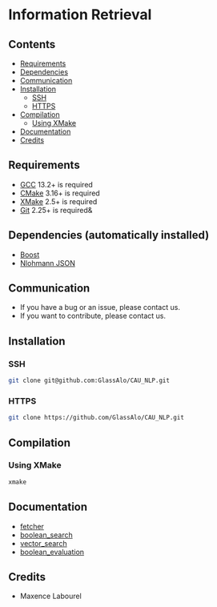 # Information Retrieval

## Contents

- [Requirements](#requirements)
- [Dependencies](#dependencies)
- [Communication](#communication)
- [Installation](#installation)
  - [SSH](#ssh)
  - [HTTPS](#https)
- [Compilation](#compilation)
    - [Using XMake](#using-xmake)
- [Documentation](#documentation)
- [Credits](#credits)

## Requirements

- [GCC](https://gcc.gnu.org/) 13.2+ is required
- [CMake](https://cmake.org/) 3.16+ is required
- [XMake](https://xmake.io/) 2.5+ is required
- [Git](https://git-scm.com/) 2.25+ is required&

## Dependencies (automatically installed)

- [Boost](https://www.boost.org/)
- [Nlohmann JSON](https://github.com/nlohmann/json)

## Communication

- If you have a bug or an issue, please contact us.
- If you want to contribute, please contact us.

## Installation

### SSH

```bash
git clone git@github.com:GlassAlo/CAU_NLP.git
```

### HTTPS

```bash
git clone https://github.com/GlassAlo/CAU_NLP.git
```


## Compilation

### Using XMake

```bash
xmake
```

## Documentation
- [fetcher](doc/fetcher.md)
- [boolean_search](doc/boolean_search.md)
- [vector_search](doc/vector_search.md)
- [boolean_evaluation](doc/boolean_evaluation.md)

## Credits

- Maxence Labourel
